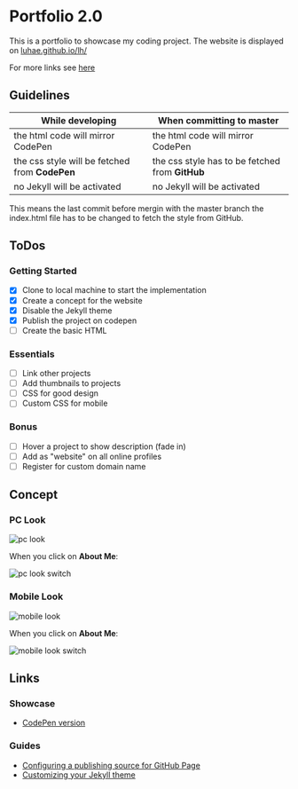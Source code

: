 # Portfolio 2.0

This is a portfolio to showcase my coding project.
The website is displayed on [luhae.github.io/lh/](https://luhae.github.io/lh/)

For more links see [here](https://github.com/luhae/lh/blob/master/README.md#links)

## Guidelines

While developing | When committing to master
---|---
the html code will mirror CodePen | the html code will mirror CodePen
the css style will be fetched from **CodePen** | the css style has to be fetched from **GitHub**
no Jekyll will be activated | no Jekyll will be activated

This means the last commit before mergin with the master branch the index.html file has to be changed to fetch the style from GitHub.

## ToDos

### Getting Started

- [x] Clone to local machine to start the implementation
- [x] Create a concept for the website
- [x] Disable the Jekyll theme
- [x] Publish the project on codepen
- [ ] Create the basic HTML

### Essentials

- [ ] Link other projects
- [ ] Add thumbnails to projects
- [ ] CSS for good design
- [ ] Custom CSS for mobile

### Bonus

- [ ] Hover a project to show description (fade in)
- [ ] Add as "website" on all online profiles
- [ ] Register for custom domain name

## Concept

### PC Look

![pc look][pcview]

[pcview]: http://res.cloudinary.com/be8mb/image/upload/v1524124010/PCviewStart_ftn82c.png

When you click on **About Me**:

![pc look switch][pcviewswitch]

[pcviewswitch]: http://res.cloudinary.com/be8mb/image/upload/v1524124010/PCviewSwitch_nhvq1g.png


### Mobile Look

![mobile look][mobileview]

[mobileview]: http://res.cloudinary.com/be8mb/image/upload/v1524124010/mobileViewStart_wjhjqe.png

When you click on **About Me**:

![mobile look switch][mobileviewswitch]

[mobileviewswitch]: http://res.cloudinary.com/be8mb/image/upload/v1524124020/mobileViewSwitch_v1m9vo.png


## Links

### Showcase

- [CodePen version](https://codepen.io/luhae/full/dePpzv/)

### Guides

- [Configuring a publishing source for GitHub Page](https://help.github.com/articles/configuring-a-publishing-source-for-github-pages/)
- [Customizing your Jekyll theme](https://help.github.com/articles/customizing-css-and-html-in-your-jekyll-theme/)
